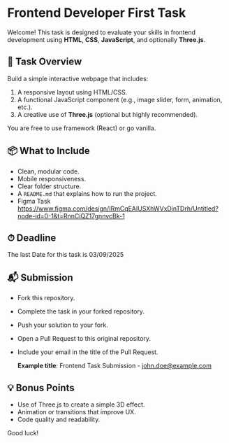 # Frontend Developer First Task

Welcome! This task is designed to evaluate your skills in frontend development using **HTML**, **CSS**, **JavaScript**, and optionally **Three.js**.

## 🎯 Task Overview

Build a simple interactive webpage that includes:

1. A responsive layout using HTML/CSS.
2. A functional JavaScript component (e.g., image slider, form, animation, etc.).
3. A creative use of **Three.js** (optional but highly recommended).

You are free to use  framework (React) or go vanilla.

## 📦 What to Include

- Clean, modular code.
- Mobile responsiveness.
- Clear folder structure.
- A `README.md` that explains how to run the project.
- Figma Task https://www.figma.com/design/IRmCqEAIUSXhWVxDjnTDrh/Untitled?node-id=0-1&t=RnnCiQZ17gnnvcBk-1
## ⏱ Deadline

The last Date for this task is 03/09/2025

## 📬 Submission

- Fork this repository.
- Complete the task in your forked repository.
- Push your solution to your fork.
- Open a Pull Request to this original repository.
- Include your email in the title of the Pull Request.

  **Example title**: Frontend Task Submission - john.doe@example.com

## 💡 Bonus Points

- Use of Three.js to create a simple 3D effect.
- Animation or transitions that improve UX.
- Code quality and readability.

Good luck!


